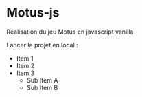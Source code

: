 # Motus-js

Réalisation du jeu Motus en javascript vanilla.

Lancer le projet en local : 
* Item 1
* Item 2
* Item 3
  * Sub Item A
  * Sub Item B
